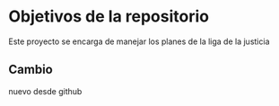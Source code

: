 # Objetivos de la repositorio

Este proyecto se encarga de manejar los planes de la liga de la justicia


## Cambio
nuevo desde github
